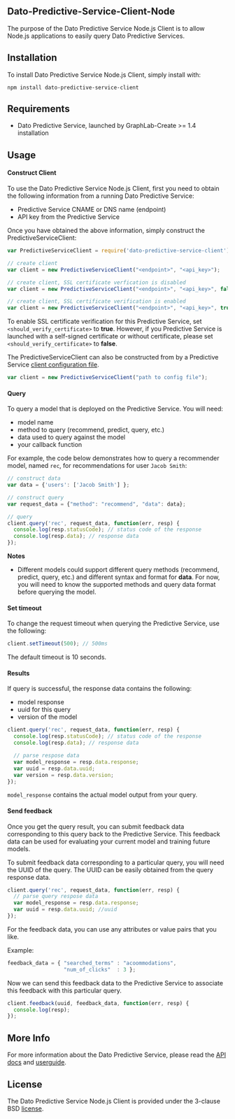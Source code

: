 Dato-Predictive-Service-Client-Node
-----------------------------------

The purpose of the Dato Predictive Service Node.js Client is to allow Node.js applications to easily query Dato Predictive Services.

Installation
------------

To install Dato Predictive Service Node.js Client, simply install with:

```no-highlight
npm install dato-predictive-service-client
```

Requirements
------------

- Dato Predictive Service, launched by GraphLab-Create >= 1.4 installation

Usage
-----

#### Construct Client

To use the Dato Predictive Service Node.js Client, first you need to obtain the
following information from a running Dato Predictive Service:
* Predictive Service CNAME or DNS name (endpoint)
* API key from the Predictive Service

Once you have obtained the above information, simply construct the PredictiveServiceClient:
```js
var PredictiveServiceClient = require('dato-predictive-service-client');

// create client
var client = new PredictiveServiceClient("<endpoint>", "<api_key>");

// create client, SSL certificate verfication is disabled
var client = new PredictiveServiceClient("<endpoint>", "<api_key>", false);

// create client, SSL certificate verification is enabled
var client = new PredictiveServiceClient("<endpoint>", "<api_key>", true);
``` 

To enable SSL certificate verification for this Predictive Service, set 
``<should_verify_certificate>`` to **true**. However, if you Predictive Service
is launched with a self-signed certificate or without certificate, please set
``<should_verify_certificate>`` to **false**.

The PredictiveServiceClient can also be constructed from by a Predictive Service
[client configuration file](https://dato.com/products/create/docs/generated/graphlab.deploy.PredictiveService.save_client_config.html).
```js
var client = new PredictiveServiceClient("path to config file");
```

#### Query

To query a model that is deployed on the Predictive Service. You will need:

* model name
* method to query (recommend, predict, query, etc.)
* data used to query against the model
* your callback function

For example, the code below demonstrates how to query a recommender model, named
``rec``, for recommendations for user ```Jacob Smith```:

```js
// construct data
var data = {'users': ['Jacob Smith'] };

// construct query
var request_data = {"method": "recommend", "data": data};

// query
client.query('rec', request_data, function(err, resp) {
  console.log(resp.statusCode); // status code of the response
  console.log(resp.data); // response data
});
```

**Notes**

- Different models could support different query methods (recommend, predict, query, etc.)
  and different syntax and format for **data**. For now, you will need to know the
  supported methods and query data format before querying the model.


#### Set timeout

To change the request timeout when querying the Predictive Service, use the following:

```js
client.setTimeout(500); // 500ms
```

The default timeout is 10 seconds.


#### Results

If query is successful, the response data contains the following:

* model response
* uuid for this query
* version of the model


```js
client.query('rec', request_data, function(err, resp) {
  console.log(resp.statusCode); // status code of the response
  console.log(resp.data); // response data

  // parse respose data
  var model_response = resp.data.response;
  var uuid = resp.data.uuid;
  var version = resp.data.version;
});
```

``model_response`` contains the actual model output from your query.

#### Send feedback

Once you get the query result, you can submit feedback data corresponding to this query
back to the Predictive Service. This feedback data can be used for evaluating your
current model and training future models.

To submit feedback data corresponding to a particular query, you will need the UUID
of the query. The UUID can be easily obtained from the query response data.

```js
client.query('rec', request_data, function(err, resp) {
  // parse query respose data
  var model_response = resp.data.response;
  var uuid = resp.data.uuid; //uuid
});
```

For the feedback data, you can use any attributes or value pairs that you like.

Example: 
```js
feedback_data = { "searched_terms" : "acoommodations",
                  "num_of_clicks"  : 3 };
```
Now we can send this feedback data to the Predictive
Service to associate this feedback with this particular query.

```js
client.feedback(uuid, feedback_data, function(err, resp) {
  console.log(resp);
});
```

More Info
---------

For more information about the Dato Predictive Service, please read
the [API docs](https://dato.com/products/create/docs/generated/graphlab.deploy.PredictiveService.html)
and [userguide](https://dato.com/learn/userguide/deployment/pred-getting-started.html).

License
-------

The Dato Predictive Service Node.js Client is provided under the 3-clause BSD [license](LICENSE).
